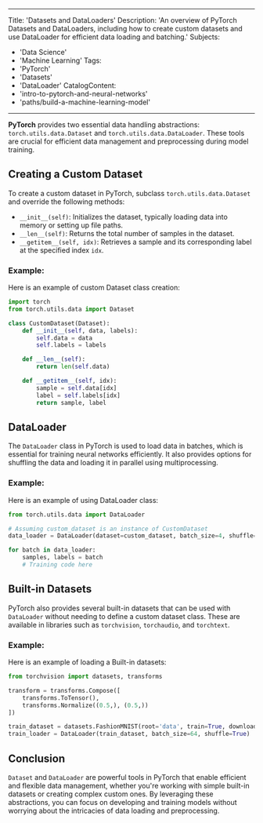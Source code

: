
---
Title: 'Datasets and DataLoaders'
Description: 'An overview of PyTorch Datasets and DataLoaders, including how to create custom datasets and use DataLoader for efficient data loading and batching.'
Subjects: 
  - 'Data Science'
  - 'Machine Learning'
Tags: 
  - 'PyTorch'
  - 'Datasets'
  - 'DataLoader'
CatalogContent: 
  - 'intro-to-pytorch-and-neural-networks'
  - 'paths/build-a-machine-learning-model'
---

**PyTorch** provides two essential data handling abstractions: `torch.utils.data.Dataset` and `torch.utils.data.DataLoader`. These tools are crucial for efficient data management and preprocessing during model training.

## Creating a Custom Dataset

To create a custom dataset in PyTorch, subclass `torch.utils.data.Dataset` and override the following methods:

- `__init__(self)`: Initializes the dataset, typically loading data into memory or setting up file paths.
- `__len__(self)`: Returns the total number of samples in the dataset.
- `__getitem__(self, idx)`: Retrieves a sample and its corresponding label at the specified index `idx`.

### Example:
Here is an example of custom Dataset class creation:

```py
import torch
from torch.utils.data import Dataset

class CustomDataset(Dataset):
    def __init__(self, data, labels):
        self.data = data
        self.labels = labels

    def __len__(self):
        return len(self.data)

    def __getitem__(self, idx):
        sample = self.data[idx]
        label = self.labels[idx]
        return sample, label
```

## DataLoader

The `DataLoader` class in PyTorch is used to load data in batches, which is essential for training neural networks efficiently. It also provides options for shuffling the data and loading it in parallel using multiprocessing.

### Example:
Here is an example of using DataLoader class:

```py
from torch.utils.data import DataLoader

# Assuming custom_dataset is an instance of CustomDataset
data_loader = DataLoader(dataset=custom_dataset, batch_size=4, shuffle=True)

for batch in data_loader:
    samples, labels = batch
    # Training code here
```

## Built-in Datasets

PyTorch also provides several built-in datasets that can be used with `DataLoader` without needing to define a custom dataset class. These are available in libraries such as `torchvision`, `torchaudio`, and `torchtext`.

### Example:
Here is an example of loading a Built-in datasets:

```py
from torchvision import datasets, transforms

transform = transforms.Compose([
    transforms.ToTensor(),
    transforms.Normalize((0.5,), (0.5,))
])

train_dataset = datasets.FashionMNIST(root='data', train=True, download=True, transform=transform)
train_loader = DataLoader(train_dataset, batch_size=64, shuffle=True)
```

## Conclusion

`Dataset` and `DataLoader` are powerful tools in PyTorch that enable efficient and flexible data management, whether you're working with simple built-in datasets or creating complex custom ones. By leveraging these abstractions, you can focus on developing and training models without worrying about the intricacies of data loading and preprocessing.
